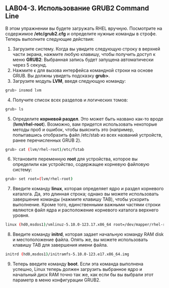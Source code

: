 ## LAB04-3. Использование GRUB2 Command Line


В этом упражнении вы будете загружать RHEL вручную. Посмотрите на содержимое **/etc/grub2.cfg** и определите нужные команды в строфе. Теперь выполните следующие действия:
1. Загрузите систему. Когда вы увидите следующую строку в верхней части экрана, нажмите любую клавишу, чтобы получить доступ к меню **GRUB2**:
Выбранная запись будет запущена автоматически через 5 секунд.
2. Нажмите **```c```** для вызова интерфейса командной строки на основе GRUB. Вы должны увидеть подсказку **grub>**.
3. Загрузите модуль **LVM**, введя следующую команду:

```bash
grub> insmod lvm
```

4. Получите список всех разделов и логических томов:

```bash
grub> ls
```

5. Определите **корневой раздел**. Это может быть названо как-то вроде (**lvm/rhel-root**). Возможно, вам придется использовать некоторые методы проб и ошибок, чтобы выяснить это (например, попытавшись отобразить файл /etc/stab из всех названий устройств, ранее перечисленных GRUB 2).

```bash
grub> cat (lvm/rhel-root)/etc/fstab
```

6. Установите переменную **root** для устройства, которое вы определили как устройство, содержащее корневую файловую систему:

```bash
grub> set root=(lvm/rhel-root)
```

7. Введите команду **linux**, которая определяет ядро и раздел корневого каталога.
Да, это длинная строка; однако вы можете использовать завершение команды (нажмите клавишу TAB), чтобы ускорить выполнение. Кроме того, единственными важными частями строки являются файл ядра и расположение корневого каталога верхнего уровня. 

```bash
linux (hd0,msdos1)/vmlinuz-5.10.0-123.17.x86_64 root=/dev/mapper/rhel-root
```

8. Введите команду **initrd**, которая задает начальную команду RAM disk и местоположение файла. Опять же, вы можете использовать клавишу TAB для завершения имени файла. 

```bash
initrd (hd0,msdos1)/initramfs-5.10.0-123.e17.x86_64.img
```

9. Теперь введите команду **boot**. Если эта команда выполнена успешно, Linux теперь должен загрузить выбранное ядро и начальный диск RAM точно так же, как если бы вы выбрали этот параметр в меню конфигурации GRUB2.

